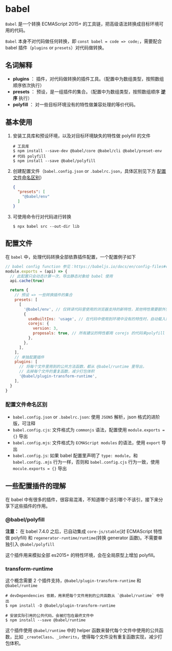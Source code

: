 
# babel

`Babel` 是一个转换 ECMAScript 2015+ 的工具链，把高级语法转换成目标环境可用的代码。

`Babel` 本身不对代码做任何转换，即 `const babel = code => code;`，需要配合 babel 插件（`plugins` or `presets`）对代码做转换。

## 名词解释

- **plugins** ： 插件，对代码做转换的插件工具。（配置中为数组类型，按照数组顺序依次执行）
- **presets** ： 预设，是一组插件的集合。（配置中为数组类型，按照数组顺序 **逆序** 执行）
- **polyfill** ： 对一些目标环境没有的特性做兼容处理的等价代码。

## 基本使用

1. 安装工具库和预设环境，以及对目标环境缺失的特性做 polyfill 的文件
    ```shell
    # 工具库
    $ npm install --save-dev @babel/core @babel/cli @babel/preset-env
    # 代码 polyfill
    $ npm install --save @babel/polyfill
    ```

2. 创建配置文件（`babel.config.json` or `.babelrc.json`，具体区别见下方 [配置文件命名区别](#配置文件)）
    ```json
    {
      "presets": [
        "@babel/env"
      ]
    }
    ```
    
3. 可使用命令行对代码进行转换
    ```shell
    $ npx babel src --out-dir lib
    ```
    
## 配置文件

在 `babel` 中，处理代码转换全部依靠插件配置，一个配置例子如下
```js
// babel config function 参见：https://babeljs.io/docs/en/config-files#config-function-api
module.exports = (api) => {
  // 此配置只会动态计算一次，导出静态对象给 babel 使用
  api.cache(true)

  return {
    // 预设 => 一些转换插件的集合
    presets: [
      [
        '@babel/env', // 仅转译代码里使用的浏览器支持的新特性，其他特性需要额外安装 plugins
        {
          useBuiltIns: 'usage', // 在代码中使用到环境中没有的特性时，自动载入需要的 polyfill 代码
          corejs: {
            version: 3,
            proposals: true, // 所有建议的特性都用 corejs 的代码来polyfill
          },
        },
      ],
    ],
    // 单独配置插件
    plugins: [
      // 将每个文件里用到的公共方法函数，都从 @babel/runtime 里导出，
      // 去掉每个文件的重复函数，减少打包体积
      '@babel/plugin-transform-runtime',
    ],
  }
}
```

### 配置文件命名区别

- `babel.config.json` or `.babelrc.json`: 使用 `JSON5` 解析，json 格式的进阶版，可注释
- `babel.config.cjs`: 文件格式为 `commonjs` 语法，配置使用 `module.exports = {}` 导出
- `babel.config.mjs`: 文件格式为 `ECMAScript modules` 的语法，使用 `export` 导出
- `babel.config.js`: 如果 babel 配置里声明了 `type: module`，和 `babel.config..mjs` 行为一样，否则和 `babel.config.cjs` 行为一致，使用 `mocule.exports = {}` 导出

## 一些配置插件的理解

在 babel 中有很多的插件，很容易混淆，不知道哪个该引哪个不该引，接下来分享下这些插件的作用。

### @babel/polyfill

**注意：** 在 babel 7.4.0 之后，已自动集成 `core-js/stable`(对 ECMAScript 特性做 polyfill) 和 `regenerator-runtime/runtime`(转换 generator 函数)。不需要单独引入 `@babel/polyfill`  

这个插件用来模拟全部 es2015+ 的特性环境，会在全局原型上增加 polyfill。

### transform-runtime

这个概念需要 2 个插件支持，`@babel/plugin-transform-runtime` 和 `@babel/runtime`

```shell
# devDependencies 依赖，用来把每个文件用到的公共函数从 `@babel/runtime` 中导出
$ npm install -D @babel/plugin-transform-runtime

# 安装实际引用的公共代码，会被打包在最终文件中
$ npm install --save @babel/runtime
```

这个插件使用 `@babel/runtime` 中的 helper 函数来替代每个文件中使用的公共函数，比如 `_createClass`、`_inherits`，使得每个文件没有重复函数实现，减少打包体积。